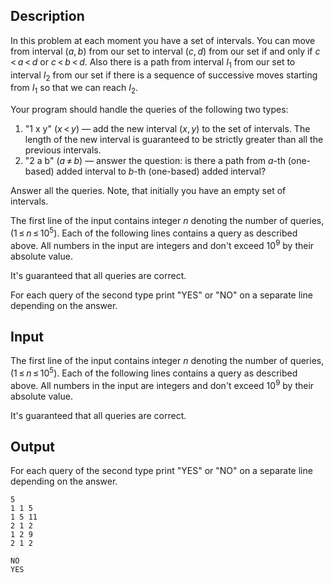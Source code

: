 ## Description

<div><p>In this problem at each moment you have a set of intervals. You can move from interval <span class="tex-span">(<i>a</i>, <i>b</i>)</span> from our set to interval <span class="tex-span">(<i>c</i>, <i>d</i>)</span> from our set if and only if <span class="tex-span"><i>c</i> &lt; <i>a</i> &lt; <i>d</i></span> <span class="tex-font-style-bf">or</span> <span class="tex-span"><i>c</i> &lt; <i>b</i> &lt; <i>d</i></span>. Also there is a path from interval <span class="tex-span"><i>I</i><sub class="lower-index">1</sub></span> from our set to interval <span class="tex-span"><i>I</i><sub class="lower-index">2</sub></span> from our set if there is a sequence of successive moves starting from <span class="tex-span"><i>I</i><sub class="lower-index">1</sub></span> so that we can reach <span class="tex-span"><i>I</i><sub class="lower-index">2</sub></span>.</p><p>Your program should handle the queries of the following two types:</p><ol> <li> "<span class="tex-font-style-tt">1 x y</span>" <span class="tex-span">(<i>x</i> &lt; <i>y</i>)</span> — add the new interval <span class="tex-span">(<i>x</i>, <i>y</i>)</span> to the set of intervals. The length of the new interval is guaranteed to be strictly greater than all the previous intervals.</li><li> "<span class="tex-font-style-tt">2 a b</span>" <span class="tex-span">(<i>a</i> ≠ <i>b</i>)</span> — answer the question: is there a path from <span class="tex-span"><i>a</i></span>-th (one-based) added interval to <span class="tex-span"><i>b</i></span>-th (one-based) added interval? </li></ol><p>Answer all the queries. Note, that initially you have an empty set of intervals.</p></div><div class="input-specification"><p>The first line of the input contains integer <span class="tex-span"><i>n</i></span> denoting the number of queries, <span class="tex-span">(1 ≤ <i>n</i> ≤ 10<sup class="upper-index">5</sup>)</span>. Each of the following lines contains a query as described above. All numbers in the input are integers and don't exceed <span class="tex-span">10<sup class="upper-index">9</sup></span> by their absolute value.</p><p>It's guaranteed that all queries are correct.</p></div><div class="output-specification"><p>For each query of the second type print "<span class="tex-font-style-tt">YES</span>" or "<span class="tex-font-style-tt">NO</span>" on a separate line depending on the answer.</p></div>

## Input

<p>The first line of the input contains integer <span class="tex-span"><i>n</i></span> denoting the number of queries, <span class="tex-span">(1 ≤ <i>n</i> ≤ 10<sup class="upper-index">5</sup>)</span>. Each of the following lines contains a query as described above. All numbers in the input are integers and don't exceed <span class="tex-span">10<sup class="upper-index">9</sup></span> by their absolute value.</p><p>It's guaranteed that all queries are correct.</p>

## Output

<p>For each query of the second type print "<span class="tex-font-style-tt">YES</span>" or "<span class="tex-font-style-tt">NO</span>" on a separate line depending on the answer.</p>





```input1
5
1 1 5
1 5 11
2 1 2
1 2 9
2 1 2

```




```output1
NO
YES

```


